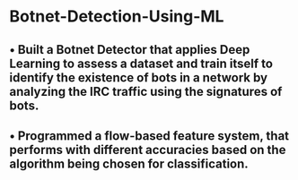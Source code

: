 # Botnet-Detection-Using-ML

## • Built a Botnet Detector that applies Deep Learning to assess a dataset and train itself to identify the existence of bots in a network by analyzing the IRC traffic using the signatures of bots.

## • Programmed a flow-based feature system, that performs with different accuracies based on the algorithm being chosen for classification. 


